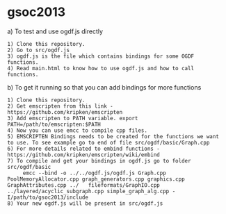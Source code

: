 gsoc2013
========

a) To test and use ogdf.js directly

	1) Clone this repository.
	2) Go to src/ogdf.js
	3) ogdf.js is the file which contains bindings for some OGDF functions.
	4) Read main.html to know how to use ogdf.js and how to call functions.

b) To get it running so that you can add bindings for more functions

	1) Clone this repository.
	2) Get emscripten from this link - https://github.com/kripken/emscripten
	3) Add emscripten to PATH variable. export PATH=/path/to/emscripten:$PATH
	4) Now you can use emcc to compile cpp files.
	5) EMSCRIPTEN Bindings needs to be created for the functions we want to use. To see example go to end of file src/ogdf/basic/Graph.cpp
	6) For more details related to embind functions - https://github.com/kripken/emscripten/wiki/embind
	7) To compile and get your bindings in ogdf.js go to folder src/ogdf/basic 
		 emcc --bind -o ../../ogdf.js/ogdf.js Graph.cpp PoolMemoryAllocator.cpp graph_generators.cpp graphics.cpp GraphAttributes.cpp ../	fileformats/GraphIO.cpp ../layered/acyclic_subgraph.cpp simple_graph_alg.cpp -I/path/to/gsoc2013/include
    8) Your new ogdf.js will be present in src/ogdf.js
